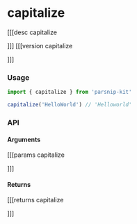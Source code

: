 # capitalize
[[[desc capitalize

]]]
[[[version capitalize
  
]]]
### Usage

```ts
import { capitalize } from 'parsnip-kit'

capitalize('HelloWorld') // 'Helloworld'
```


### API

#### Arguments
[[[params capitalize

]]]
#### Returns
[[[returns capitalize

]]]